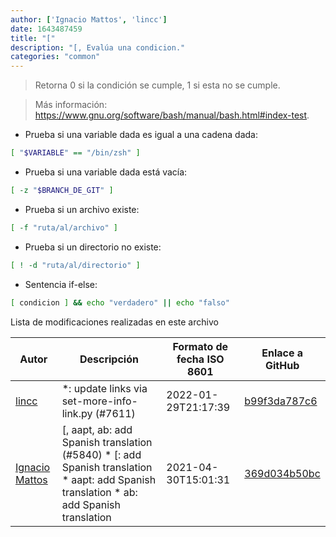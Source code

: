 ```yaml
---
author: ['Ignacio Mattos', 'lincc']
date: 1643487459
title: "["
description: "[, Evalúa una condicion."
categories: "common"
---
```

> Retorna 0 si la condición se cumple, 1 si esta no se cumple.

> Más información: <https://www.gnu.org/software/bash/manual/bash.html#index-test>.

- Prueba si una variable dada es igual a una cadena dada:

```bash
[ "$VARIABLE" == "/bin/zsh" ]
```

- Prueba si una variable dada está vacía:

```bash
[ -z "$BRANCH_DE_GIT" ]
```

- Prueba si un archivo existe:

```bash
[ -f "ruta/al/archivo" ]
```

- Prueba si un directorio no existe:

```bash
[ ! -d "ruta/al/directorio" ]
```

- Sentencia if-else:

```bash
[ condicion ] && echo "verdadero" || echo "falso"
```
Lista de modificaciones realizadas en este archivo


Autor | Descripción | Formato de fecha ISO 8601 | Enlace a GitHub
------|-----|-----|-----
[lincc](mailto:46962923+blueskyson@users.noreply.github.com) | *: update links via set-more-info-link.py (#7611) | 2022-01-29T21:17:39 | [b99f3da787c6](https://github.com/tldr-pages/tldr/commit/b99f3da787c6f43a545b9cb5ebd8265b1367fbc4)
[Ignacio Mattos](mailto:69126302+Nacho-source@users.noreply.github.com) | [, aapt, ab: add Spanish translation (#5840) * [: add Spanish translation * aapt: add Spanish translation * ab: add Spanish translation | 2021-04-30T15:01:31 | [369d034b50bc](https://github.com/tldr-pages/tldr/commit/369d034b50bc5bd86abd6de6834ca5983a3eb1c2)

